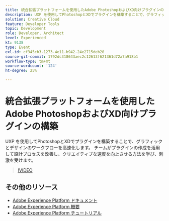 ```yaml
---
title: 統合拡張プラットフォームを使用したAdobe PhotoshopおよびXD向けプラグインの構築
description: UXP を使用してPhotoshopとXDでプラグインを構築することで、グラフィックとデザインのワークフローを高速化します。 チームがプラグインの作成を活用して設計プロセスを改善し、クリエイティブな速度を向上させる方法を学び、刺激を受けます。
solution: Creative Cloud
feature: Developer Tools
topic: Development
role: Developer, Architect
level: Experienced
kt: 9138
type: Event
exl-id: cf345cb3-1273-4e11-b942-24e2715deb20
source-git-commit: 1792dc318643aec2c12613f621361d72a7a918b1
workflow-type: tm+mt
source-wordcount: '124'
ht-degree: 25%

---
```


# 統合拡張プラットフォームを使用したAdobe PhotoshopおよびXD向けプラグインの構築

UXP を使用してPhotoshopとXDでプラグインを構築することで、グラフィックとデザインのワークフローを高速化します。 チームがプラグインの作成を活用して設計プロセスを改善し、クリエイティブな速度を向上させる方法を学び、刺激を受けます。

>[!VIDEO](https://video.tv.adobe.com/v/337593/?quality=12&learn=on&hidetitle=true)

## その他のリソース

- [Adobe Experience Platform ドキュメント](https://experienceleague.adobe.com/docs/experience-platform.html?lang=ja)
- [Adobe Experience Platform 概要](https://experienceleague.adobe.com/docs/experience-platform/landing/home.html?lang=ja)
- [Adobe Experience Platform チュートリアル](https://experienceleague.adobe.com/docs/platform-learn/tutorials/overview.html?lang=ja)
